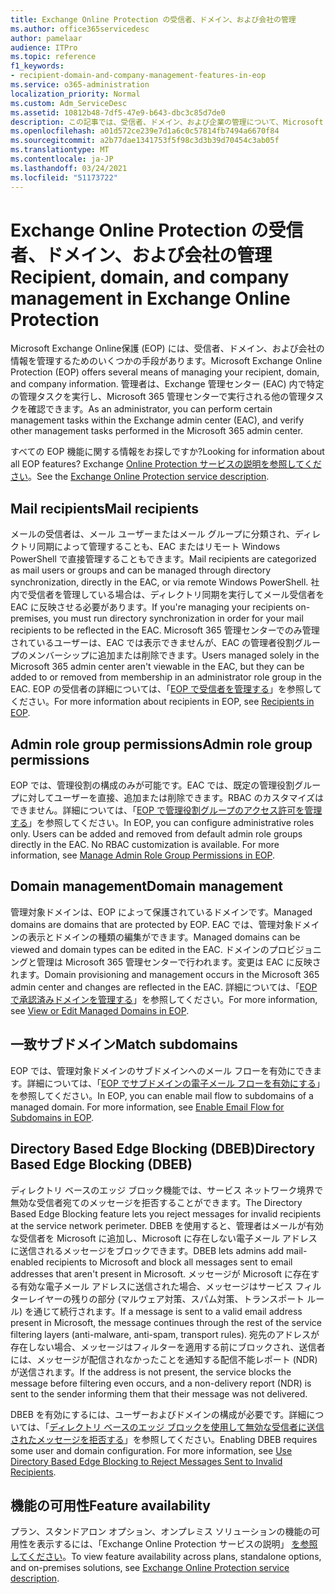 ```yaml
---
title: Exchange Online Protection の受信者、ドメイン、および会社の管理
ms.author: office365servicedesc
author: pamelaar
audience: ITPro
ms.topic: reference
f1_keywords:
- recipient-domain-and-company-management-features-in-eop
ms.service: o365-administration
localization_priority: Normal
ms.custom: Adm_ServiceDesc
ms.assetid: 10812b48-7df5-47e9-b643-dbc3c85d7de0
description: この記事では、受信者、ドメイン、および企業の管理について、Microsoft Exchange Onlineを参照してください。
ms.openlocfilehash: a01d572ce239e7d1a6c0c57814fb7494a6670f84
ms.sourcegitcommit: a2b77dae1341753f5f98c3d3b39d70454c3ab05f
ms.translationtype: MT
ms.contentlocale: ja-JP
ms.lasthandoff: 03/24/2021
ms.locfileid: "51173722"
---
```

# <a name="recipient-domain-and-company-management-in-exchange-online-protection"></a><span data-ttu-id="7d1bd-103">Exchange Online Protection の受信者、ドメイン、および会社の管理</span><span class="sxs-lookup"><span data-stu-id="7d1bd-103">Recipient, domain, and company management in Exchange Online Protection</span></span>

<span data-ttu-id="7d1bd-104">Microsoft Exchange Online保護 (EOP) には、受信者、ドメイン、および会社の情報を管理するためのいくつかの手段があります。</span><span class="sxs-lookup"><span data-stu-id="7d1bd-104">Microsoft Exchange Online Protection (EOP) offers several means of managing your recipient, domain, and company information.</span></span> <span data-ttu-id="7d1bd-105">管理者は、Exchange 管理センター (EAC) 内で特定の管理タスクを実行し、Microsoft 365 管理センターで実行される他の管理タスクを確認できます。</span><span class="sxs-lookup"><span data-stu-id="7d1bd-105">As an administrator, you can perform certain management tasks within the Exchange admin center (EAC), and verify other management tasks performed in the Microsoft 365 admin center.</span></span>
  
<span data-ttu-id="7d1bd-106">すべての EOP 機能に関する情報をお探しですか?</span><span class="sxs-lookup"><span data-stu-id="7d1bd-106">Looking for information about all EOP features?</span></span> <span data-ttu-id="7d1bd-107">Exchange [Online Protection サービスの説明を参照してください](exchange-online-protection-service-description.md)。</span><span class="sxs-lookup"><span data-stu-id="7d1bd-107">See the [Exchange Online Protection service description](exchange-online-protection-service-description.md).</span></span>
  
## <a name="mail-recipients"></a><span data-ttu-id="7d1bd-108">Mail recipients</span><span class="sxs-lookup"><span data-stu-id="7d1bd-108">Mail recipients</span></span>

<span data-ttu-id="7d1bd-109">メールの受信者は、メール ユーザーまたはメール グループに分類され、ディレクトリ同期によって管理することも、EAC またはリモート Windows PowerShell で直接管理することもできます。</span><span class="sxs-lookup"><span data-stu-id="7d1bd-109">Mail recipients are categorized as mail users or groups and can be managed through directory synchronization, directly in the EAC, or via remote Windows PowerShell.</span></span> <span data-ttu-id="7d1bd-110">社内で受信者を管理している場合は、ディレクトリ同期を実行してメール受信者を EAC に反映させる必要があります。</span><span class="sxs-lookup"><span data-stu-id="7d1bd-110">If you're managing your recipients on-premises, you must run directory synchronization in order for your mail recipients to be reflected in the EAC.</span></span> <span data-ttu-id="7d1bd-111">Microsoft 365 管理センターでのみ管理されているユーザーは、EAC では表示できませんが、EAC の管理者役割グループのメンバーシップに追加または削除できます。</span><span class="sxs-lookup"><span data-stu-id="7d1bd-111">Users managed solely in the Microsoft 365 admin center aren't viewable in the EAC, but they can be added to or removed from membership in an administrator role group in the EAC.</span></span> <span data-ttu-id="7d1bd-112">EOP の受信者の詳細については、「[EOP で受信者を管理する](/microsoft-365/security/office-365-security/manage-recipients-in-eop)」を参照してください。</span><span class="sxs-lookup"><span data-stu-id="7d1bd-112">For more information about recipients in EOP, see [Recipients in EOP](/microsoft-365/security/office-365-security/manage-recipients-in-eop).</span></span>
  
## <a name="admin-role-group-permissions"></a><span data-ttu-id="7d1bd-113">Admin role group permissions</span><span class="sxs-lookup"><span data-stu-id="7d1bd-113">Admin role group permissions</span></span>

<span data-ttu-id="7d1bd-p104">EOP では、管理役割の構成のみが可能です。EAC では、既定の管理役割グループに対してユーザーを直接、追加または削除できます。RBAC のカスタマイズはできません。詳細については、「[EOP で管理役割グループのアクセス許可を管理する](/microsoft-365/security/office-365-security/manage-admin-role-group-permissions-in-eop)」を参照してください。</span><span class="sxs-lookup"><span data-stu-id="7d1bd-p104">In EOP, you can configure administrative roles only. Users can be added and removed from default admin role groups directly in the EAC. No RBAC customization is available. For more information, see [Manage Admin Role Group Permissions in EOP](/microsoft-365/security/office-365-security/manage-admin-role-group-permissions-in-eop).</span></span>
  
## <a name="domain-management"></a><span data-ttu-id="7d1bd-118">Domain management</span><span class="sxs-lookup"><span data-stu-id="7d1bd-118">Domain management</span></span>

<span data-ttu-id="7d1bd-119">管理対象ドメインは、EOP によって保護されているドメインです。</span><span class="sxs-lookup"><span data-stu-id="7d1bd-119">Managed domains are domains that are protected by EOP.</span></span> <span data-ttu-id="7d1bd-120">EAC では、管理対象ドメインの表示とドメインの種類の編集ができます。</span><span class="sxs-lookup"><span data-stu-id="7d1bd-120">Managed domains can be viewed and domain types can be edited in the EAC.</span></span> <span data-ttu-id="7d1bd-121">ドメインのプロビジョニングと管理は Microsoft 365 管理センターで行われます。変更は EAC に反映されます。</span><span class="sxs-lookup"><span data-stu-id="7d1bd-121">Domain provisioning and management occurs in the Microsoft 365 admin center and changes are reflected in the EAC.</span></span> <span data-ttu-id="7d1bd-122">詳細については、「[EOP で承認済みドメインを管理する](/microsoft-365/security/office-365-security/exchange-online-protection-overview)」を参照してください。</span><span class="sxs-lookup"><span data-stu-id="7d1bd-122">For more information, see [View or Edit Managed Domains in EOP](/microsoft-365/security/office-365-security/exchange-online-protection-overview).</span></span>
  
## <a name="match-subdomains"></a><span data-ttu-id="7d1bd-123">一致サブドメイン</span><span class="sxs-lookup"><span data-stu-id="7d1bd-123">Match subdomains</span></span>

<span data-ttu-id="7d1bd-p106">EOP では、管理対象ドメインのサブドメインへのメール フローを有効にできます。詳細については、「[EOP でサブドメインの電子メール フローを有効にする](/microsoft-365/security/office-365-security/mail-flow-in-eop)」を参照してください。</span><span class="sxs-lookup"><span data-stu-id="7d1bd-p106">In EOP, you can enable mail flow to subdomains of a managed domain. For more information, see [Enable Email Flow for Subdomains in EOP](/microsoft-365/security/office-365-security/mail-flow-in-eop).</span></span> 
  
## <a name="directory-based-edge-blocking-dbeb"></a><span data-ttu-id="7d1bd-126">Directory Based Edge Blocking (DBEB)</span><span class="sxs-lookup"><span data-stu-id="7d1bd-126">Directory Based Edge Blocking (DBEB)</span></span>

<span data-ttu-id="7d1bd-127">ディレクトリ ベースのエッジ ブロック機能では、サービス ネットワーク境界で無効な受信者宛てのメッセージを拒否することができます。</span><span class="sxs-lookup"><span data-stu-id="7d1bd-127">The Directory Based Edge Blocking feature lets you reject messages for invalid recipients at the service network perimeter.</span></span> <span data-ttu-id="7d1bd-128">DBEB を使用すると、管理者はメールが有効な受信者を Microsoft に追加し、Microsoft に存在しない電子メール アドレスに送信されるメッセージをブロックできます。</span><span class="sxs-lookup"><span data-stu-id="7d1bd-128">DBEB lets admins add mail-enabled recipients to Microsoft and block all messages sent to email addresses that aren't present in Microsoft.</span></span> <span data-ttu-id="7d1bd-129">メッセージが Microsoft に存在する有効な電子メール アドレスに送信された場合、メッセージはサービス フィルターレイヤーの残りの部分 (マルウェア対策、スパム対策、トランスポート ルール) を通じて続行されます。</span><span class="sxs-lookup"><span data-stu-id="7d1bd-129">If a message is sent to a valid email address present in Microsoft, the message continues through the rest of the service filtering layers (anti-malware, anti-spam, transport rules).</span></span> <span data-ttu-id="7d1bd-130">宛先のアドレスが存在しない場合、メッセージはフィルターを適用する前にブロックされ、送信者には、メッセージが配信されなかったことを通知する配信不能レポート (NDR) が送信されます。</span><span class="sxs-lookup"><span data-stu-id="7d1bd-130">If the address is not present, the service blocks the message before filtering even occurs, and a non-delivery report (NDR) is sent to the sender informing them that their message was not delivered.</span></span> 
  
<span data-ttu-id="7d1bd-p108">DBEB を有効にするには、ユーザーおよびドメインの構成が必要です。詳細については、「[ディレクトリ ベースのエッジ ブロックを使用して無効な受信者に送信されたメッセージを拒否する](/exchange/mail-flow-best-practices/use-directory-based-edge-blocking)」を参照してください。</span><span class="sxs-lookup"><span data-stu-id="7d1bd-p108">Enabling DBEB requires some user and domain configuration. For more information, see [Use Directory Based Edge Blocking to Reject Messages Sent to Invalid Recipients](/exchange/mail-flow-best-practices/use-directory-based-edge-blocking).</span></span>
  
## <a name="feature-availability"></a><span data-ttu-id="7d1bd-133">機能の可用性</span><span class="sxs-lookup"><span data-stu-id="7d1bd-133">Feature availability</span></span>

<span data-ttu-id="7d1bd-134">プラン、スタンドアロン オプション、オンプレミス ソリューションの機能の可用性を表示するには、「Exchange Online Protection サービスの説明」 [を参照してください](exchange-online-protection-service-description.md)。</span><span class="sxs-lookup"><span data-stu-id="7d1bd-134">To view feature availability across plans, standalone options, and on-premises solutions, see [Exchange Online Protection service description](exchange-online-protection-service-description.md).</span></span>